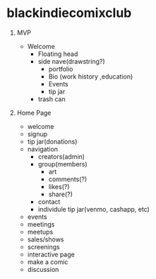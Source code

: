 # blackindiecomixclub
1. MVP
   - Welcome
     - Floating head
     - side nave(drawstring?)
        - portfolio
        - Bio (work history ,education)
        - Events
        - tip jar
     - trash can
      
2. Home Page 
   - welcome
   - signup
   - tip jar(donations)
   - navigation
     - creators(admin)
     - group(members)
       - art
       - comments(?)
       - likes(?)
       - share(?)
     - contact
     - individule tip jar(venmo, cashapp, etc)
    - events
     - meetings
     - meetups
     - sales/shows
     - screenings
    - interactive page
     - make a comic
     - discussion
    
